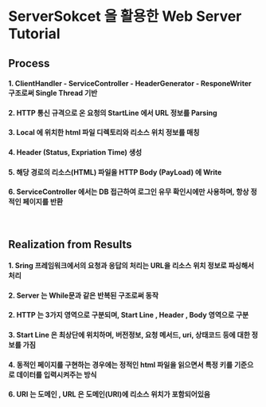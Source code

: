 # ServerSokcet 을 활용한 Web Server Tutorial<br/>


## Process
#### 1. ClientHandler - ServiceController - HeaderGenerator - ResponeWriter 구조로써 Single Thread 기반
#### 2. HTTP 통신 규격으로 온 요청의 StartLine 에서 URL 정보를 Parsing
#### 3. Local 에 위치한 html 파일 디렉토리와 리소스 위치 정보를 매칭
#### 4. Header (Status, Expriation Time) 생성
#### 5. 해당 경로의 리소스(HTML) 파일을 HTTP Body (PayLoad) 에 Write
#### 6. ServiceController 에서는 DB 접근하여 로그인 유무 확인시에만 사용하며, 항상 정적인 페이지를 반환<br/><br/><br/>


## Realization from Results
#### 1. Sring 프레임워크에서의 요청과 응답의 처리는 URL을 리소스 위치 정보로 파싱해서 처리
#### 2. Server 는 While문과 같은 반복된 구조로써 동작
#### 2. HTTP 는 3가지 영역으로 구분되며, Start Line , Header , Body 영역으로 구분
#### 3. Start Line 은 최상단에 위치하며, 버전정보, 요청 메서드, uri, 상태코드 등에 대한 정보를 가짐
#### 4. 동적인 페이지를 구현하는 경우에는 정적인 html 파일을 읽으면서 특정 키를 기준으로 데이터를 입력시켜주는 방식
#### 6. URI 는 도메인 , URL 은 도메인(URI)에 리소스 위치가 포함되어있음
